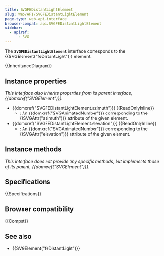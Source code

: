 ```yaml
---
title: SVGFEDistantLightElement
slug: Web/API/SVGFEDistantLightElement
page-type: web-api-interface
browser-compat: api.SVGFEDistantLightElement
sidebar:
  - apiref:
      - SVG
---
```


The **`SVGFEDistantLightElement`** interface corresponds to the {{SVGElement("feDistantLight")}} element.

{{InheritanceDiagram}}

## Instance properties

_This interface also inherits properties from its parent interface, {{domxref("SVGElement")}}._

- {{domxref("SVGFEDistantLightElement.azimuth")}} {{ReadOnlyInline}}
  - : An {{domxref("SVGAnimatedNumber")}} corresponding to the {{SVGAttr("azimuth")}} attribute of the given element.
- {{domxref("SVGFEDistantLightElement.elevation")}} {{ReadOnlyInline}}
  - : An {{domxref("SVGAnimatedNumber")}} corresponding to the {{SVGAttr("elevation")}} attribute of the given element.

## Instance methods

_This interface does not provide any specific methods, but implements those of its parent, {{domxref("SVGElement")}}._

## Specifications

{{Specifications}}

## Browser compatibility

{{Compat}}

## See also

- {{SVGElement("feDistantLight")}}
